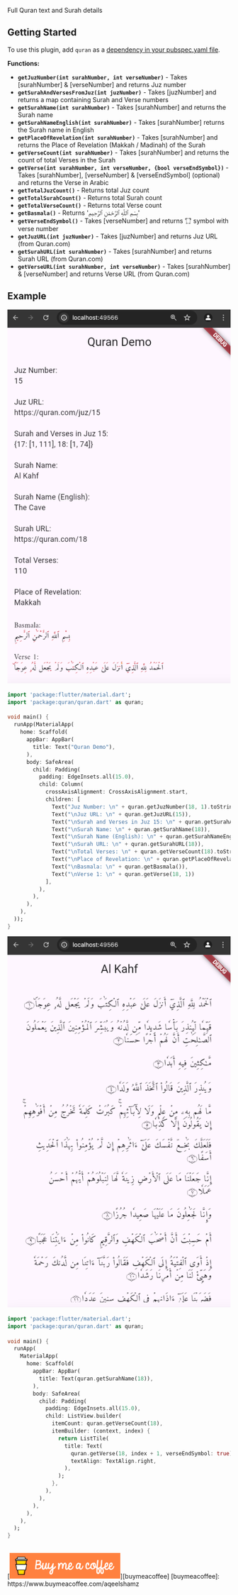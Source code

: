 Full Quran text and Surah details

## Getting Started

To use this plugin, add `quran` as a [dependency in your pubspec.yaml file](https://flutter.io/platform-plugins/).

**Functions:**

* **`getJuzNumber(int surahNumber, int verseNumber)`** - Takes [surahNumber] & [verseNumber] and returns Juz number
* **`getSurahAndVersesFromJuz(int juzNumber)`** - Takes [juzNumber] and returns a map containing Surah and Verse numbers
* **`getSurahName(int surahNumber)`** - Takes [surahNumber] and returns the Surah name
* **`getSurahNameEnglish(int surahNumber)`** - Takes [surahNumber] returns the Surah name in English
* **`getPlaceOfRevelation(int surahNumber)`** - Takes [surahNumber] and returns the Place of Revelation (Makkah / Madinah) of the Surah
* **`getVerseCount(int surahNumber)`** - Takes [surahNumber] and returns the count of total Verses in the Surah
* **`getVerse(int surahNumber, int verseNumber, {bool verseEndSymbol})`** - Takes [surahNumber], [verseNumber] & [verseEndSymbol] (optional) and returns the Verse in Arabic
* **`getTotalJuzCount()`** - Returns total Juz count
* **`getTotalSurahCount()`** - Returns total Surah count
* **`getTotalVerseCount()`** - Returns total Verse count
* **`getBasmala()`** - Returns 'بِسْمِ ٱللَّهِ ٱلرَّحْمَٰنِ ٱلرَّحِيمِ'
* **`getVerseEndSymbol()`** - Takes [verseNumber] and returns '۝' symbol with verse number
* **`getJuzURL(int juzNumber)`** - Takes [juzNumber] and returns Juz URL (from Quran.com)
* **`getSurahURL(int surahNumber)`** - Takes [surahNumber] and returns Surah URL (from Quran.com)
* **`getVerseURL(int surahNumber, int verseNumber)`** - Takes [surahNumber] & [verseNumber] and returns Verse URL (from Quran.com)

## Example
![example](https://raw.githubusercontent.com/aqeelshamz/quran/main/images/1.png)

```dart
import 'package:flutter/material.dart';
import 'package:quran/quran.dart' as quran;

void main() {
  runApp(MaterialApp(
    home: Scaffold(
      appBar: AppBar(
        title: Text("Quran Demo"),
      ),
      body: SafeArea(
        child: Padding(
          padding: EdgeInsets.all(15.0),
          child: Column(
            crossAxisAlignment: CrossAxisAlignment.start,
            children: [
              Text("Juz Number: \n" + quran.getJuzNumber(18, 1).toString()),
              Text("\nJuz URL: \n" + quran.getJuzURL(15)),
              Text("\nSurah and Verses in Juz 15: \n" + quran.getSurahAndVersesFromJuz(15).toString()),
              Text("\nSurah Name: \n" + quran.getSurahName(18)),
              Text("\nSurah Name (English): \n" + quran.getSurahNameEnglish(18)),
              Text("\nSurah URL: \n" + quran.getSurahURL(18)),
              Text("\nTotal Verses: \n" + quran.getVerseCount(18).toString()),
              Text("\nPlace of Revelation: \n" + quran.getPlaceOfRevelation(18)),
              Text("\nBasmala: \n" + quran.getBasmala()),
              Text("\nVerse 1: \n" + quran.getVerse(18, 1))
            ],
          ),
        ),
      ),
    ),
  ));
}
```

![example2](https://raw.githubusercontent.com/aqeelshamz/quran/main/images/2.png)

```dart
import 'package:flutter/material.dart';
import 'package:quran/quran.dart' as quran;

void main() {
  runApp(
    MaterialApp(
      home: Scaffold(
        appBar: AppBar(
          title: Text(quran.getSurahName(18)),
        ),
        body: SafeArea(
          child: Padding(
            padding: EdgeInsets.all(15.0),
            child: ListView.builder(
              itemCount: quran.getVerseCount(18),
              itemBuilder: (context, index) {
                return ListTile(
                  title: Text(
                    quran.getVerse(18, index + 1, verseEndSymbol: true),
                    textAlign: TextAlign.right,
                  ),
                );
              },
            ),
          ),
        ),
      ),
    ),
  );
}
```
<br/>
[<img width="250px" alt="BuyMeACoffee" src="https://raw.githubusercontent.com/aqeelshamz/projects-src/main/buymeacoffee.png" />][buymeacoffee]
[buymeacoffee]: https://www.buymeacoffee.com/aqeelshamz
